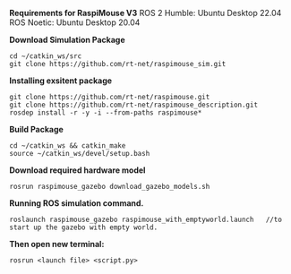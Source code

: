 **Requirements for RaspiMouse V3**
    ROS 2 Humble: Ubuntu Desktop 22.04
    ROS Noetic: Ubuntu Desktop 20.04

**Download Simulation Package**
```
cd ~/catkin_ws/src
git clone https://github.com/rt-net/raspimouse_sim.git
```

**Installing exsitent package**
```
git clone https://github.com/rt-net/raspimouse.git
git clone https://github.com/rt-net/raspimouse_description.git
rosdep install -r -y -i --from-paths raspimouse*
```

**Build Package**
```
cd ~/catkin_ws && catkin_make
source ~/catkin_ws/devel/setup.bash

```

**Download required hardware model**

```
rosrun raspimouse_gazebo download_gazebo_models.sh
```


**Running ROS simulation command.**

```
roslaunch raspimouse_gazebo raspimouse_with_emptyworld.launch   //to start up the gazebo with empty world.

```
**Then open new terminal:**

```
rosrun <launch file> <script.py>
```


